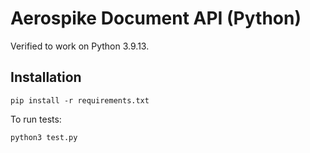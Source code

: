 # Aerospike Document API (Python)

Verified to work on Python 3.9.13.

## Installation

`pip install -r requirements.txt`

To run tests:

`python3 test.py`
